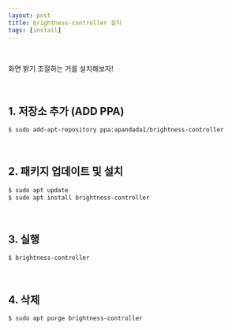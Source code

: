 ```yaml
---
layout: post
title: brightness-controller 설치
tags: [install]
---
```


<br/>


화면 밝기 조절하는 거를 설치해보자!

<br/>

## 1. 저장소 추가 (ADD PPA)

~~~bash
$ sudo add-apt-repository ppa:apandada1/brightness-controller
~~~

<br/>

## 2. 패키지 업데이트 및 설치

~~~bash
$ sudo apt update
$ sudo apt install brightness-controller
~~~

<br/>

## 3. 실행

~~~bash
$ brightness-controller
~~~

<br/>

## 4. 삭제

~~~bash
$ sudo apt purge brightness-controller
~~~





<br/>

